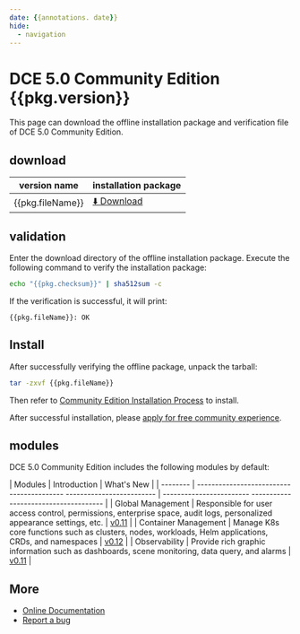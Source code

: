```yaml
---
date: {{annotations. date}}
hide:
  - navigation
---
```


# DCE 5.0 Community Edition {{pkg.version}}

This page can download the offline installation package and verification file of DCE 5.0 Community Edition.

## download

| version name | installation package |
| ---------------- | ---------------------------- |
| {{pkg.fileName}} | [:arrow_down: Download]({{pkg.downloadLink}}) |

## validation

Enter the download directory of the offline installation package. Execute the following command to verify the installation package:

```sh
echo "{{pkg.checksum}}" | sha512sum -c
```

If the verification is successful, it will print:

```none
{{pkg.fileName}}: OK
```

## Install

After successfully verifying the offline package, unpack the tarball:

```sh
tar -zxvf {{pkg.fileName}}
```

Then refer to [Community Edition Installation Process](../../install/community/k8s/online.md#_2) to install.

After successful installation, please [apply for free community experience](../../dce/license0.md).

## modules

DCE 5.0 Community Edition includes the following modules by default:

| Modules | Introduction | What's New |
| -------- | ----------------------------------------- ------------------------- | ------------------------ ------------------------------------- |
| Global Management | Responsible for user access control, permissions, enterprise space, audit logs, personalized appearance settings, etc. | [v0.11](../../ghippo/01ProductBrief/release-notes.md#v011) |
| Container Management | Manage K8s core functions such as clusters, nodes, workloads, Helm applications, CRDs, and namespaces | [v0.12](../../kpanda/03ProductBrief/release-notes.md#v012) |
| Observability | Provide rich graphic information such as dashboards, scene monitoring, data query, and alarms | [v0.11](../../insight/03ProductBrief/releasenote.md#v011) |

## More

- [Online Documentation](https://docs.daocloud.io/dce/what-is-dce/)
- [Report a bug](https://github.com/DaoCloud/DaoCloud-docs/issues)